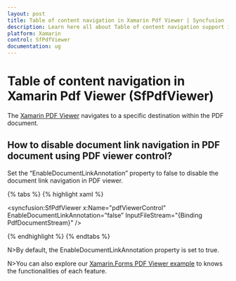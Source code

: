 ```yaml
---
layout: post
title: Table of content navigation in Xamarin Pdf Viewer | Syncfusion
description: Learn here all about Table of content navigation support in Syncfusion Xamarin Pdf Viewer (SfPdfViewer) control and more.
platform: Xamarin
control: SfPdfViewer
documentation: ug
---
```


# Table of content navigation in Xamarin Pdf Viewer (SfPdfViewer)

The [Xamarin PDF Viewer](https://www.syncfusion.com/xamarin-ui-controls/xamarin-pdf-viewer) navigates to a specific destination within the PDF document.


## How to disable document link navigation in PDF document using PDF viewer control?

Set the “EnableDocumentLinkAnnotation” property to false to disable the document link navigation in PDF viewer. 

{% tabs %}
{% highlight xaml %}

<syncfusion:SfPdfViewer x:Name="pdfViewerControl"  EnableDocumentLinkAnnotation=”false” InputFileStream="{Binding PdfDocumentStream}" />

{% endhighlight %}
{% endtabs %}

N>By default, the EnableDocumentLinkAnnotation property is set to true.

N>You can also explore our [Xamarin.Forms PDF Viewer example](https://github.com/syncfusion/xamarin-demos/tree/master/Forms/PdfViewer) to knows the functionalities of each feature.

